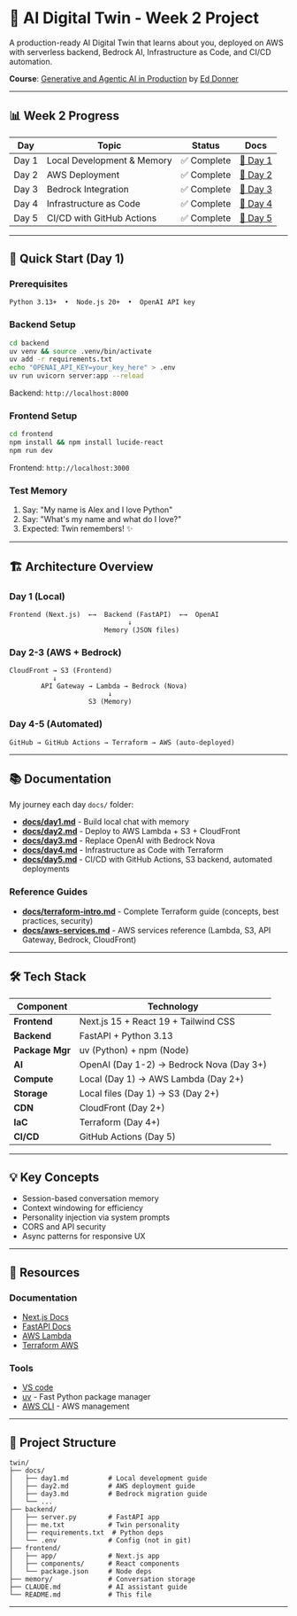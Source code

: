 # 🤖 AI Digital Twin - Week 2 Project

A production-ready AI Digital Twin that learns about you, deployed on AWS with serverless backend, Bedrock AI, Infrastructure as Code, and CI/CD automation.

**Course**: [Generative and Agentic AI in Production](https://www.udemy.com/course/generative-and-agentic-ai-in-production/) by [Ed Donner](https://edwarddonner.com/)

---

## 📊 Week 2 Progress

| Day   | Topic                      | Status      | Docs                     |
| ----- | -------------------------- | ----------- | ------------------------ |
| Day 1 | Local Development & Memory | ✅ Complete | [📖 Day 1](docs/day1.md) |
| Day 2 | AWS Deployment             | ✅ Complete | [📖 Day 2](docs/day2.md) |
| Day 3 | Bedrock Integration        | ✅ Complete | [📖 Day 3](docs/day3.md) |
| Day 4 | Infrastructure as Code     | ✅ Complete | [📖 Day 4](docs/day4.md) |
| Day 5 | CI/CD with GitHub Actions  | ✅ Complete | [📖 Day 5](docs/day5.md) |

---

## 🚀 Quick Start (Day 1)

### Prerequisites

```
Python 3.13+  •  Node.js 20+  •  OpenAI API key
```

### Backend Setup

```bash
cd backend
uv venv && source .venv/bin/activate
uv add -r requirements.txt
echo "OPENAI_API_KEY=your_key_here" > .env
uv run uvicorn server:app --reload
```

Backend: `http://localhost:8000`

### Frontend Setup

```bash
cd frontend
npm install && npm install lucide-react
npm run dev
```

Frontend: `http://localhost:3000`

### Test Memory

1. Say: "My name is Alex and I love Python"
2. Say: "What's my name and what do I love?"
3. Expected: Twin remembers! ✨

---

## 🏗️ Architecture Overview

### Day 1 (Local)

```
Frontend (Next.js)  ←→  Backend (FastAPI)  ←→  OpenAI
                              ↓
                        Memory (JSON files)
```

### Day 2-3 (AWS + Bedrock)

```
CloudFront → S3 (Frontend)
           ↓
        API Gateway → Lambda → Bedrock (Nova)
                         ↓
                    S3 (Memory)
```

### Day 4-5 (Automated)

```
GitHub → GitHub Actions → Terraform → AWS (auto-deployed)
```

---

## 📚 Documentation

My journey each day `docs/` folder:

- **[docs/day1.md](docs/day1.md)** - Build local chat with memory
- **[docs/day2.md](docs/day2.md)** - Deploy to AWS Lambda + S3 + CloudFront
- **[docs/day3.md](docs/day3.md)** - Replace OpenAI with Bedrock Nova
- **[docs/day4.md](docs/day4.md)** - Infrastructure as Code with Terraform
- **[docs/day5.md](docs/day5.md)** - CI/CD with GitHub Actions, S3 backend, automated deployments

### Reference Guides

- **[docs/terraform-intro.md](docs/terraform-intro.md)** - Complete Terraform guide (concepts, best practices, security)
- **[docs/aws-services.md](docs/aws-services.md)** - AWS services reference (Lambda, S3, API Gateway, Bedrock, CloudFront)

---

## 🛠️ Tech Stack

| Component       | Technology                               |
| --------------- | ---------------------------------------- |
| **Frontend**    | Next.js 15 + React 19 + Tailwind CSS     |
| **Backend**     | FastAPI + Python 3.13                    |
| **Package Mgr** | uv (Python) + npm (Node)                 |
| **AI**          | OpenAI (Day 1-2) → Bedrock Nova (Day 3+) |
| **Compute**     | Local (Day 1) → AWS Lambda (Day 2+)      |
| **Storage**     | Local files (Day 1) → S3 (Day 2+)        |
| **CDN**         | CloudFront (Day 2+)                      |
| **IaC**         | Terraform (Day 4+)                       |
| **CI/CD**       | GitHub Actions (Day 5)                   |

---

## 💡 Key Concepts

- Session-based conversation memory
- Context windowing for efficiency
- Personality injection via system prompts
- CORS and API security
- Async patterns for responsive UX

---

## 🔗 Resources

### Documentation

- [Next.js Docs](https://nextjs.org/docs)
- [FastAPI Docs](https://fastapi.tiangelo.com/)
- [AWS Lambda](https://docs.aws.amazon.com/lambda/)
- [Terraform AWS](https://registry.terraform.io/providers/hashicorp/aws/latest)

### Tools

- [VS code](https://code.visualstudio.com/)
- [uv](https://docs.astral.sh/uv/) - Fast Python package manager
- [AWS CLI](https://aws.amazon.com/cli/) - AWS management

---

## 📝 Project Structure

```
twin/
├── docs/
│   ├── day1.md          # Local development guide
│   ├── day2.md          # AWS deployment guide
│   ├── day3.md          # Bedrock migration guide
│   └── ...
├── backend/
│   ├── server.py        # FastAPI app
│   ├── me.txt           # Twin personality
│   ├── requirements.txt  # Python deps
│   └── .env             # Config (not in git)
├── frontend/
│   ├── app/             # Next.js app
│   ├── components/      # React components
│   └── package.json     # Node deps
├── memory/              # Conversation storage
├── CLAUDE.md            # AI assistant guide
└── README.md            # This file
```

---
